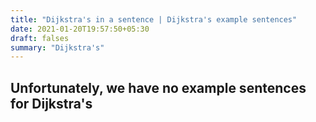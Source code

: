 ```yaml
---
title: "Dijkstra's in a sentence | Dijkstra's example sentences"
date: 2021-01-20T19:57:50+05:30
draft: falses
summary: "Dijkstra's"
---
```

## Unfortunately, we have no example sentences for Dijkstra's                 

